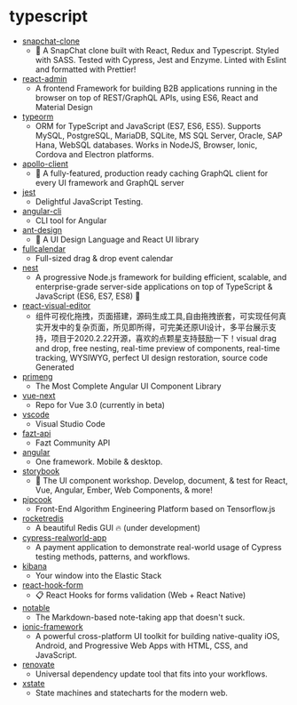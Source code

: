 # typescript
- [snapchat-clone](https://github.com/TowhidKashem/snapchat-clone)
  - 👻 A SnapChat clone built with React, Redux and Typescript. Styled with SASS. Tested with Cypress, Jest and Enzyme. Linted with Eslint and formatted with Prettier!
- [react-admin](https://github.com/marmelab/react-admin)
  - A frontend Framework for building B2B applications running in the browser on top of REST/GraphQL APIs, using ES6, React and Material Design
- [typeorm](https://github.com/typeorm/typeorm)
  - ORM for TypeScript and JavaScript (ES7, ES6, ES5). Supports MySQL, PostgreSQL, MariaDB, SQLite, MS SQL Server, Oracle, SAP Hana, WebSQL databases. Works in NodeJS, Browser, Ionic, Cordova and Electron platforms.
- [apollo-client](https://github.com/apollographql/apollo-client)
  - 🚀 A fully-featured, production ready caching GraphQL client for every UI framework and GraphQL server
- [jest](https://github.com/facebook/jest)
  - Delightful JavaScript Testing.
- [angular-cli](https://github.com/angular/angular-cli)
  - CLI tool for Angular
- [ant-design](https://github.com/ant-design/ant-design)
  - 🌈 A UI Design Language and React UI library
- [fullcalendar](https://github.com/fullcalendar/fullcalendar)
  - Full-sized drag & drop event calendar
- [nest](https://github.com/nestjs/nest)
  - A progressive Node.js framework for building efficient, scalable, and enterprise-grade server-side applications on top of TypeScript & JavaScript (ES6, ES7, ES8) 🚀
- [react-visual-editor](https://github.com/brick-design/react-visual-editor)
  - 组件可视化拖拽，页面搭建，源码生成工具,自由拖拽嵌套，可实现任何真实开发中的复杂页面，所见即所得，可完美还原UI设计，多平台展示支持，项目于2020.2.22开源，喜欢的点颗星支持鼓励一下！visual drag and drop, free nesting, real-time preview of components, real-time tracking, WYSIWYG, perfect UI design restoration, source code Generated
- [primeng](https://github.com/primefaces/primeng)
  - The Most Complete Angular UI Component Library
- [vue-next](https://github.com/vuejs/vue-next)
  - Repo for Vue 3.0 (currently in beta)
- [vscode](https://github.com/microsoft/vscode)
  - Visual Studio Code
- [fazt-api](https://github.com/faztcommunity/fazt-api)
  - Fazt Community API
- [angular](https://github.com/angular/angular)
  - One framework. Mobile & desktop.
- [storybook](https://github.com/storybookjs/storybook)
  - 📓 The UI component workshop. Develop, document, & test for React, Vue, Angular, Ember, Web Components, & more!
- [pipcook](https://github.com/alibaba/pipcook)
  - Front-End Algorithm Engineering Platform based on Tensorflow.js
- [rocketredis](https://github.com/diego3g/rocketredis)
  - A beautiful Redis GUI 🔥 (under development)
- [cypress-realworld-app](https://github.com/cypress-io/cypress-realworld-app)
  - A payment application to demonstrate real-world usage of Cypress testing methods, patterns, and workflows.
- [kibana](https://github.com/elastic/kibana)
  - Your window into the Elastic Stack
- [react-hook-form](https://github.com/react-hook-form/react-hook-form)
  - 📋 React Hooks for forms validation (Web + React Native)
- [notable](https://github.com/notable/notable)
  - The Markdown-based note-taking app that doesn't suck.
- [ionic-framework](https://github.com/ionic-team/ionic-framework)
  - A powerful cross-platform UI toolkit for building native-quality iOS, Android, and Progressive Web Apps with HTML, CSS, and JavaScript.
- [renovate](https://github.com/renovatebot/renovate)
  - Universal dependency update tool that fits into your workflows.
- [xstate](https://github.com/davidkpiano/xstate)
  - State machines and statecharts for the modern web.
